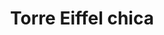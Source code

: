 ---
title: Torre Eiffel chica
date: 
draft: false

# descripcion
description : Dije de plata

materials: Plata 925

color: Plateado

dimensions: 0,8cm x 2cm

code: 02-14-0181

type: "Dijes"

categories: []

# Images
# first image will be shown in the product page
images:
  # - image: "images/path_to_image"
  # La ubicacion de las imagenes es imagenes/Dijes/Dijes.Plata/02-14-0181-torre-eiffel-chica
  - image: "./images/dijes/plata/02-14-0181-torre-eiffel-chica.JPG"
---
